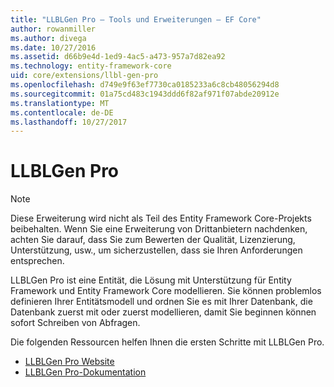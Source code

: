```yaml
---
title: "LLBLGen Pro – Tools und Erweiterungen – EF Core"
author: rowanmiller
ms.author: divega
ms.date: 10/27/2016
ms.assetid: d66b9e4d-1ed9-4ac5-a473-957a7d82ea92
ms.technology: entity-framework-core
uid: core/extensions/llbl-gen-pro
ms.openlocfilehash: d749e9f63ef7730ca0185233a6c8cb48056294d8
ms.sourcegitcommit: 01a75cd483c1943ddd6f82af971f07abde20912e
ms.translationtype: MT
ms.contentlocale: de-DE
ms.lasthandoff: 10/27/2017
---
```

# <a name="llblgen-pro"></a>LLBLGen Pro

> [!NOTE]  
> Diese Erweiterung wird nicht als Teil des Entity Framework Core-Projekts beibehalten. Wenn Sie eine Erweiterung von Drittanbietern nachdenken, achten Sie darauf, dass Sie zum Bewerten der Qualität, Lizenzierung, Unterstützung, usw., um sicherzustellen, dass sie Ihren Anforderungen entsprechen.

LLBLGen Pro ist eine Entität, die Lösung mit Unterstützung für Entity Framework und Entity Framework Core modellieren. Sie können problemlos definieren Ihrer Entitätsmodell und ordnen Sie es mit Ihrer Datenbank, die Datenbank zuerst mit oder zuerst modellieren, damit Sie beginnen können sofort Schreiben von Abfragen.

Die folgenden Ressourcen helfen Ihnen die ersten Schritte mit LLBLGen Pro.
* [LLBLGen Pro Website](https://www.llblgen.com/)
* [LLBLGen Pro-Dokumentation](http://www.llblgen.com/Pages/documentation.aspx)

